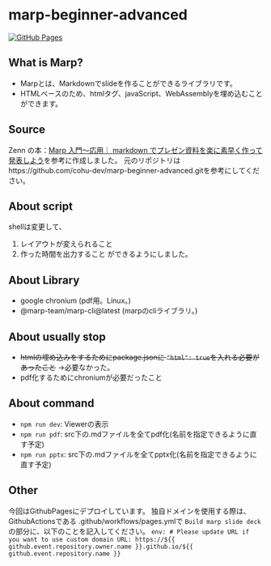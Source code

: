 # marp-beginner-advanced

[![GitHub Pages](https://github.com/Pranaria09/Pranaria-Marp/actions/workflows/pages.yml/badge.svg)](https://github.com/Pranaria09/Pranaria-Marp/actions/workflows/pages.yml)

## What is Marp?
 - Marpとは、Markdownでslideを作ることができるライブラリです。
 - HTMLベースのため、htmlタグ、javaScript、WebAssemblyを埋め込むことができます。

## Source
Zenn の本：[Marp 入門〜応用｜ markdown でプレゼン資料を楽に素早く作って発表しよう](https://zenn.dev/cota_hu/books/marp-beginner-advanced)を参考に作成しました。
元のリポジトリはhttps://github.com/cohu-dev/marp-beginner-advanced.gitを参考にしてください。

## About script
shellは変更して、
1. レイアウトが変えられること
2. 作った時間を出力すること
ができるようにしました。

## About Library
 - google chronium (pdf用。Linux。)
 - @marp-team/marp-cli@latest (marpのcliライブラリ。)


## About usually stop
 - ~~htmlの埋め込みをするためにpackage.jsonに `"html": true`を入れる必要があったこと~~ ->必要なかった。
 - pdf化するためにchroniumが必要だったこと

## About command
 - `npm run dev`:   Viewerの表示
 - `npm run pdf`:   src下の.mdファイルを全てpdf化(名前を指定できるように直す予定)
 - `npm run pptx`:  src下の.mdファイルを全てpptx化(名前を指定できるように直す予定)

## Other
今回はGithubPagesにデプロイしています。
独自ドメインを使用する際は、
GithubActionsである
.github/workflows/pages.ymlで
`Build marp slide deck`の部分に、以下のことを記入してください。
`env:
    # Please update URL if you want to use custom domain
    URL: https://${{ github.event.repository.owner.name }}.github.io/${{ github.event.repository.name }}`